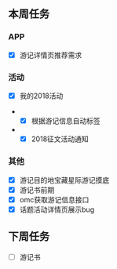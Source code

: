 ## 本周任务

### APP
- [x] 游记详情页推荐需求

### 活动
- [x] 我的2018活动
- - [x] 根据游记信息自动标签
- - [x] 2018征文活动通知

### 其他
- [x] 游记目的地宝藏星际游记摸底
- [x] 游记书前期
- [x] omc获取游记信息接口
- [x] 话题活动详情页展示bug

## 下周任务
- [ ] 游记书